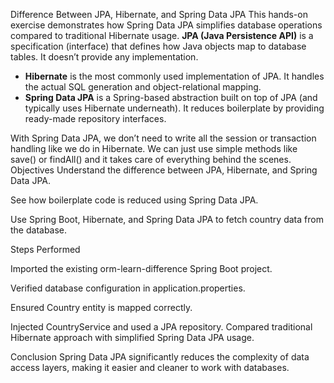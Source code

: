 Difference Between JPA, Hibernate, and Spring Data JPA
This hands-on exercise demonstrates how Spring Data JPA simplifies database operations compared to traditional Hibernate usage.
**JPA (Java Persistence API)** is a specification (interface) that defines how Java objects map to database tables. It doesn’t provide any implementation.
- **Hibernate** is the most commonly used implementation of JPA. It handles the actual SQL generation and object-relational mapping.
- **Spring Data JPA** is a Spring-based abstraction built on top of JPA (and typically uses Hibernate underneath). It reduces boilerplate by providing ready-made repository interfaces.

With Spring Data JPA, we don’t need to write all the session or transaction handling like we do in Hibernate. We can just use simple methods like save() or findAll() and it takes care of everything behind the scenes.
 Objectives
Understand the difference between JPA, Hibernate, and Spring Data JPA.

See how boilerplate code is reduced using Spring Data JPA.

Use Spring Boot, Hibernate, and Spring Data JPA to fetch country data from the database.
 
 Steps Performed

Imported the existing orm-learn-difference Spring Boot project.

Verified database configuration in application.properties.

Ensured Country entity is mapped correctly.

Injected CountryService and used a JPA repository.
Compared traditional Hibernate approach with simplified Spring Data JPA usage.

Conclusion
Spring Data JPA significantly reduces the complexity of data access layers, making it easier and cleaner to work with databases.
